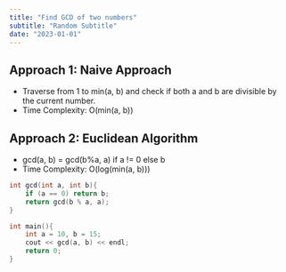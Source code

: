 ```yaml
---
title: "Find GCD of two numbers"
subtitle: "Random Subtitle"
date: "2023-01-01"
---
```


## Approach 1: Naive Approach

- Traverse from 1 to min(a, b) and check if both a and b are divisible by the current number.
- Time Complexity: O(min(a, b))


## Approach 2: Euclidean Algorithm

- gcd(a, b) = gcd(b%a, a) if a != 0 else b
- Time Complexity: O(log(min(a, b)))

```cpp
int gcd(int a, int b){
    if (a == 0) return b;
    return gcd(b % a, a);
}

int main(){
    int a = 10, b = 15;
    cout << gcd(a, b) << endl;
    return 0;
}
```


